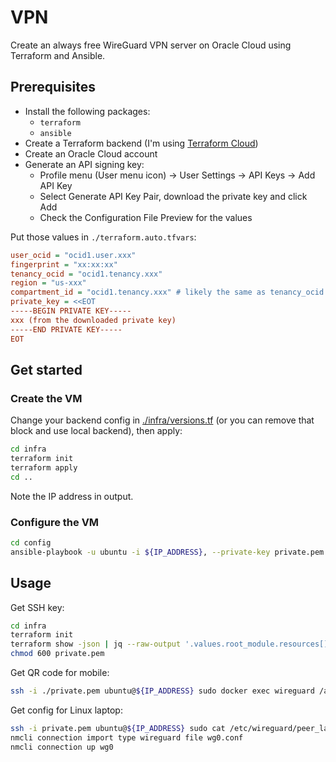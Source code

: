 # VPN

Create an always free WireGuard VPN server on Oracle Cloud using Terraform and Ansible.

## Prerequisites

- Install the following packages:
  - `terraform`
  - `ansible`
- Create a Terraform backend (I'm using [Terraform Cloud](https://app.terraform.io))
- Create an Oracle Cloud account
- Generate an API signing key:
  - Profile menu (User menu icon) -> User Settings -> API Keys -> Add API Key
  - Select Generate API Key Pair, download the private key and click Add
  - Check the Configuration File Preview for the values

Put those values in `./terraform.auto.tfvars`:

```ini
user_ocid = "ocid1.user.xxx"
fingerprint = "xx:xx:xx"
tenancy_ocid = "ocid1.tenancy.xxx"
region = "us-xxx"
compartment_id = "ocid1.tenancy.xxx" # likely the same as tenancy_ocid
private_key = <<EOT
-----BEGIN PRIVATE KEY-----
xxx (from the downloaded private key)
-----END PRIVATE KEY-----
EOT
```

## Get started

### Create the VM

Change your backend config in [./infra/versions.tf](./terraform.tf#L5) (or you can remove that block and use local backend), then apply:

```sh
cd infra
terraform init
terraform apply
cd ..
```

Note the IP address in output.

### Configure the VM

```sh
cd config
ansible-playbook -u ubuntu -i ${IP_ADDRESS}, --private-key private.pem main.yml
```

## Usage

Get SSH key:

```sh
cd infra
terraform init
terraform show -json | jq --raw-output '.values.root_module.resources[] | select(.address == "tls_private_key.ssh") | .values.private_key_pem' > private.pem
chmod 600 private.pem
```

Get QR code for mobile:

```sh
ssh -i ./private.pem ubuntu@${IP_ADDRESS} sudo docker exec wireguard /app/show-peer phone
```

Get config for Linux laptop:

```sh
ssh -i private.pem ubuntu@${IP_ADDRESS} sudo cat /etc/wireguard/peer_laptop/peer_laptop.conf > wg0.conf
nmcli connection import type wireguard file wg0.conf
nmcli connection up wg0
```
